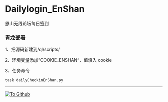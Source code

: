 <!--
 * @Author: BNDou
 * @Date: 2022-10-30 19:12:57
 * @LastEditTime: 2022-10-30 21:38:48
 * @FilePath: \DailyCheckin_EnShan\README.md
 * @Description:
-->

# Dailylogin_EnShan

恩山无线论坛每日签到

### 青龙部署

1、把源码新建到/ql/scripts/

2、环境变量添加”COOKIE_ENSHAN“，值填入 cookie

3、任务命令

```text
task dailyCheckinEnShan.py
```

---

[![](https://komarev.com/ghpvc/?username=BNDou&&label=Views "To Github")](https://github.com/BNDou/)
